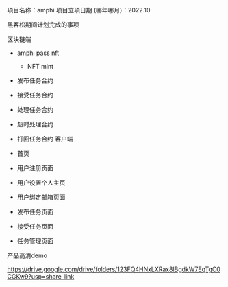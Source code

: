项目名称：amphi
项目立项日期 (哪年哪月)：2022.10

黑客松期间计划完成的事项

区块链端
* amphi pass nft
    *  NFT mint
* 发布任务合约
* 接受任务合约
* 处理任务合约
* 超时处理合约
* 打回任务合约
客户端

*  首页
* 用户注册页面
* 用户设置个人主页
* 用户绑定邮箱页面
* 发布任务页面
* 接受任务页面
* 任务管理页面


产品高清demo

https://drive.google.com/drive/folders/123FQ4HNxLXRax8lBgdkW7EqTgC0CGKw9?usp=share_link
